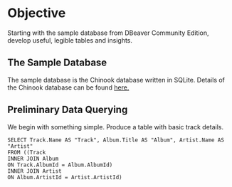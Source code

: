 # Objective
Starting with the sample database from DBeaver Community Edition, develop useful, legible tables and insights.
## The Sample Database
The sample database is the Chinook database written in SQLite. Details of the Chinook database can be found [here.](https://github.com/lerocha/chinook-database)
## Preliminary Data Querying
We begin with something simple. Produce a table with basic track details.
```
SELECT Track.Name AS "Track", Album.Title AS "Album", Artist.Name AS "Artist"
FROM ((Track
INNER JOIN Album
ON Track.AlbumId = Album.AlbumId)
INNER JOIN Artist
ON Album.ArtistId = Artist.ArtistId)
```


